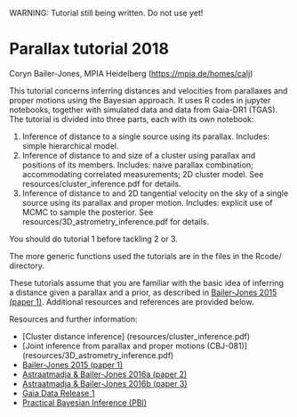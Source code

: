 WARNING: Tutorial still being written. Do not use yet!

# Parallax tutorial 2018

Coryn Bailer-Jones, MPIA Heidelberg (https://mpia.de/homes/calj)

This tutorial concerns inferring distances and velocities from parallaxes and proper motions using the Bayesian approach. It uses R codes in jupyter notebooks, together with simulated data and data from Gaia-DR1 (TGAS). The tutorial is divided into three parts, each with its own notebook:

1. Inference of distance to a single source using its parallax. Includes: simple hierarchical model. 
2. Inference of distance to and size of a cluster using parallax and positions of its members. Includes: naive parallax combination; accommodating correlated measurements; 2D cluster model. See resources/cluster_inference.pdf for details.
3. Inference of distance to and 2D tangential velocity on the sky of a single source using its parallax and proper motion. Includes: explicit use of MCMC to sample the posterior. See resources/3D_astrometry_inference.pdf for details. 

You should do tutorial 1 before tackling 2 or 3.

The more generic functions used the tutorials are in the files in the Rcode/ directory.

These tutorials assume that you are familiar with the basic idea of inferring a distance given a parallax and a prior, as described in [Bailer-Jones 2015 (paper 1)](http://adsabs.harvard.edu/abs/2015PASP..127..994B). Additional resources and references are provided below.

Resources and further information:
* [Cluster distance inference] (resources/cluster_inference.pdf)
* [Joint inference from parallax and proper motions (CBJ-081)] (resources/3D_astrometry_inference.pdf)
* [Bailer-Jones 2015 (paper 1)](http://adsabs.harvard.edu/abs/2015PASP..127..994B)
* [Astraatmadja & Bailer-Jones 2016a (paper 2)](http://adsabs.harvard.edu/abs/2016ApJ...832..137A)
* [Astraatmadja & Bailer-Jones 2016b (paper 3)](http://adsabs.harvard.edu/abs/2016ApJ...833..119A)
* [Gaia Data Release 1](http://adsabs.harvard.edu/abs/2017A%26A...601A..19G)
* [Practical Bayesian Inference (PBI)](http://www.cambridge.org/de/academic/subjects/physics/mathematical-methods/practical-bayesian-inference-primer-physical-scientists?format=PB)
